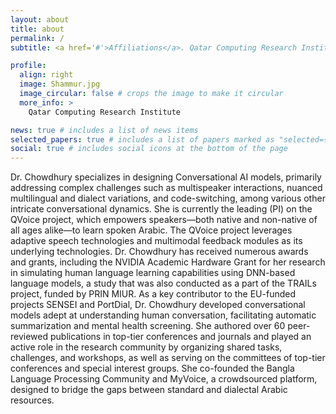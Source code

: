```yaml
---
layout: about
title: about
permalink: /
subtitle: <a href='#'>Affiliations</a>. Qatar Computing Research Institute

profile:
  align: right
  image: Shammur.jpg
  image_circular: false # crops the image to make it circular
  more_info: >
    Qatar Computing Research Institute

news: true # includes a list of news items
selected_papers: true # includes a list of papers marked as "selected={true}"
social: true # includes social icons at the bottom of the page
---
```


Dr. Chowdhury specializes in designing Conversational AI models, primarily addressing complex challenges such as multispeaker interactions, nuanced multilingual and dialect variations, and code-switching, among various other intricate conversational dynamics. She is currently the leading (PI) on the QVoice project, which empowers speakers—both native and non-native of all ages alike—to learn spoken Arabic. The QVoice project leverages adaptive speech technologies and multimodal feedback modules as its underlying technologies. Dr. Chowdhury has received numerous awards and grants, including the NVIDIA Academic Hardware Grant for her research in simulating human language learning capabilities using DNN-based language models, a study that was also conducted as a part of the TRAILs project, funded by PRIN MIUR. As a key contributor to the EU-funded projects SENSEI and PortDial, Dr. Chowdhury developed conversational models adept at understanding human conversation, facilitating automatic summarization and mental health screening. She authored over 60 peer-reviewed publications in top-tier conferences and journals and played an active role in the research community by organizing shared tasks, challenges, and workshops, as well as serving on the committees of top-tier conferences and special interest groups. She co-founded the Bangla Language Processing Community and MyVoice, a crowdsourced platform, designed to bridge the gaps between standard and dialectal Arabic resources.
